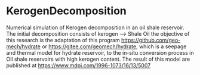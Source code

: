 # KerogenDecomposition
Numerical simulation of Kerogen decomposition in an oil shale reservoir. 
The initial decomposition consists of kerogen --> Shale Oil
the objective of this research is the adaptation of this program https://github.com/geo-mech/hydrate or https://gitee.com/geomech/hydrate, which is a seepage and thermal model for hydrate reservoir, to the in-situ conversion process in Oil shale reservoirs with high kerogen content.
The result of this model are published at https://www.mdpi.com/1996-1073/16/13/5007
